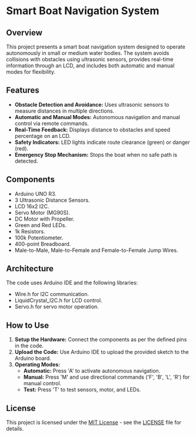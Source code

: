 # **Smart Boat Navigation System**

## Overview

This project presents a smart boat navigation system designed to operate autonomously in small or medium water bodies. The system avoids collisions with obstacles using ultrasonic sensors, provides real-time information through an LCD, and includes both automatic and manual modes for flexibility.

## Features

- **Obstacle Detection and Avoidance:** Uses ultrasonic sensors to measure distances in multiple directions.
- **Automatic and Manual Modes:** Autonomous navigation and manual control via remote commands.
- **Real-Time Feedback:** Displays distance to obstacles and speed percentage on an LCD.
- **Safety Indicators:** LED lights indicate route clearance (green) or danger (red).
- **Emergency Stop Mechanism:** Stops the boat when no safe path is detected.

## Components

- Arduino UNO R3.
- 3 Ultrasonic Distance Sensors.
- LCD 16x2 I2C.
- Servo Motor (MG90S).
- DC Motor with Propeller.
- Green and Red LEDs.
- 1k Resistors.
- 100k Potentiometer.
- 400-point Breadboard.
- Male-to-Male, Male-to-Female and Female-to-Female Jump Wires.

## Architecture

The code uses Arduino IDE and the following libraries:
- Wire.h for I2C communication.
- LiquidCrystal_I2C.h for LCD control.
- Servo.h for servo motor operation.

## How to Use

1. **Setup the Hardware:** Connect the components as per the defined pins in the code.
2. **Upload the Code:** Use Arduino IDE to upload the provided sketch to the Arduino board.
3. **Operating Modes:**
   - **Automatic:** Press 'A' to activate autonomous navigation.
   - **Manual:** Press 'M' and use directional commands ('F', 'B', 'L', 'R') for manual control.
   - **Test:** Press 'T' to test sensors, motor, and LEDs.

## License

This project is licensed under the [MIT License](LICENSE) - see the [LICENSE](LICENSE) file for details.
